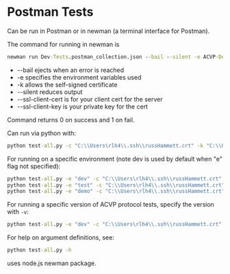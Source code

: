 # Postman Tests

Can be run in Postman or in newman (a terminal interface for Postman).

The command for running in newman is

```cmd
newman run Dev-Tests.postman_collection.json --bail --silent -e ACVP-Dev.postman_environment.json -k --ssl-client-cert ..\cceli.crt --ssl-client-key ..\cceli.key -d <registration file>
```

* --bail ejects when an error is reached
* -e specifies the environment variables used
* -k allows the self-signed certificate
* --silent reduces output
* --ssl-client-cert is for your client cert for the server
* --ssl-client-key is your private key for the cert

Command returns 0 on success and 1 on fail.

Can run via python with:

```cmd
python test-all.py -c "C:\\Users\rlh4\\.ssh\\russHammett.crt" -k "C:\\Users\\rlh4\\.ssh\\id_rsa" -r ".\\version\\v0.4\\formatted-registrations\\" -t 4 -v "v0.4"
```

For running on a specific environment (note dev is used by default when "e" flag not specified):

```cmd
python test-all.py -e "dev" -c "C:\\Users\rlh4\\.ssh\\russHammett.crt" -k "C:\\Users\\rlh4\\.ssh\\id_rsa" -r ".\\version\\v0.4\\formatted-registrations\\" -t 4 -v "v0.4"
python test-all.py -e "test" -c "C:\\Users\rlh4\\.ssh\\russHammett.crt" -k "C:\\Users\\rlh4\\.ssh\\id_rsa" -r ".\\version\\v0.4\\formatted-registrations\\" -t 4 -v "v0.4"
python test-all.py -e "demo" -c "C:\\Users\rlh4\\.ssh\\russHammett.crt" -k "C:\\Users\\rlh4\\.ssh\\id_rsa" -r ".\\version\\v0.4\\formatted-registrations\\" -t 4 -v "v0.4"
```

For running a specific version of ACVP protocol tests, specify the version with `-v`:

```cmd
python test-all.py -e "dev" -c "C:\\Users\rlh4\\.ssh\\russHammett.crt" -k "C:\\Users\\rlh4\\.ssh\\id_rsa" -r ".\\version\\v0.4\\formatted-registrations\\" -t 4 -v "v0.4"
```

For help on argument definitions, see:

```cmd
python test-all.py -h
```

uses node.js newman package.